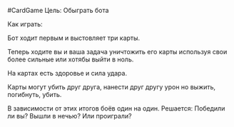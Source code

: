 #СardGame
Цель:
  Обыграть бота

Как играть:

Бот ходит первым и выстовляет три карты.

Теперь ходите вы и ваша задача уничтожить его карты используя свои более сильные или хотябы выйти в ноль.

На картах есть здоровье и сила удара.

Карты могут убить друг друга, нанести друг другу урон но выжить, погибнуть, убить.

В зависимости от этих итогов боёв один на один.
Решается:
  Победили ли вы?
  Вышли в нечью?
  Или проиграли?
